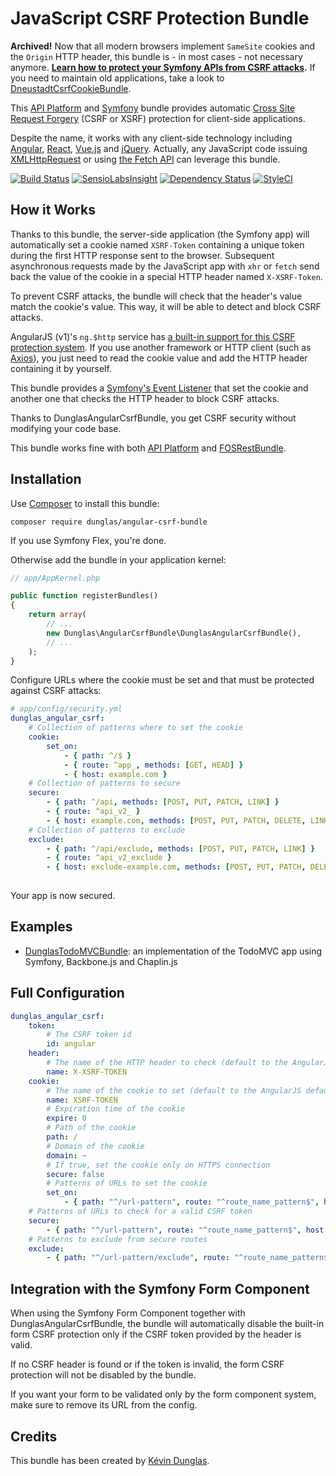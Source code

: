 # JavaScript CSRF Protection Bundle

**Archived!** Now that all modern browsers implement `SameSite` cookies and the `Origin` HTTP header, this bundle is - in most cases - not necessary anymore. **[Learn how to protect your Symfony APIs from CSRF attacks](https://symfonycasts.com/screencast/reactjs/csrf-protection?cid=apip#do-apis-need-protection).** If you need to maintain old applications, take a look to [DneustadtCsrfCookieBundle](https://github.com/dneustadt/DneustadtCsrfCookieBundle).

This [API Platform](http://api-platform.com) and [Symfony](http://symfony.com) bundle provides automatic
[Cross Site Request Forgery](http://en.wikipedia.org/wiki/Cross-site_request_forgery) (CSRF or XSRF) protection for
client-side applications.

Despite the name, it works with any client-side technology including [Angular](https://angular.io/),
[React](https://facebook.github.io/react/), [Vue.js](https://vuejs.org/) and [jQuery](https://jquery.com/).
Actually, any JavaScript code issuing [XMLHttpRequest](https://developer.mozilla.org/en-US/docs/Web/API/XMLHttpRequest) or using [the Fetch API](https://developer.mozilla.org/en-US/docs/Web/API/Fetch_API) can leverage this bundle.

[![Build Status](https://travis-ci.org/dunglas/DunglasAngularCsrfBundle.png?branch=master)](https://travis-ci.org/dunglas/DunglasAngularCsrfBundle)
[![SensioLabsInsight](https://insight.sensiolabs.com/projects/4a1e438f-038e-4cd7-ab6e-8849c4586a08/mini.png)](https://insight.sensiolabs.com/projects/4a1e438f-038e-4cd7-ab6e-8849c4586a08)
[![Dependency Status](https://www.versioneye.com/user/projects/5583d39036386100150002dd/badge.svg?style=flat)](https://www.versioneye.com/user/projects/5583d39036386100150002dd)
[![StyleCI](https://styleci.io/repos/15552938/shield?branch=master)](https://styleci.io/repos/15552938)

## How it Works

Thanks to this bundle, the server-side application (the Symfony app) will automatically set a cookie named `XSRF-Token`
containing a unique token during the first HTTP response sent to the browser.
Subsequent asynchronous requests made by the JavaScript app with `xhr` or `fetch` send back the value of the cookie in a
special HTTP header named `X-XSRF-Token`.

To prevent CSRF attacks, the bundle will check that the header's value match the cookie's value. This way, it will be
able to detect and block CSRF attacks.

AngularJS (v1)'s `ng.$http` service has
[a built-in support for this CSRF protection system](http://docs.angularjs.org/api/ng.$http#description_security-considerations_cross-site-request-forgery-protection).
If you use another framework or HTTP client (such as [Axios](https://github.com/axios/axios)), you just need to read the
cookie value and add the HTTP header containing it by yourself.

This bundle provides a [Symfony's Event Listener](http://symfony.com/doc/current/cookbook/service_container/event_listener.html)
that set the cookie and another one that checks the HTTP header to block CSRF attacks.

Thanks to DunglasAngularCsrfBundle, you get CSRF security without modifying your code base.

This bundle works fine with both [API Platform](https://api-platform.com) and
[FOSRestBundle](https://github.com/FriendsOfSymfony/FOSRestBundle).

## Installation

Use [Composer](http://getcomposer.org/) to install this bundle:

    composer require dunglas/angular-csrf-bundle

If you use Symfony Flex, you're done.

Otherwise add the bundle in your application kernel:

```php
// app/AppKernel.php

public function registerBundles()
{
    return array(
        // ...
        new Dunglas\AngularCsrfBundle\DunglasAngularCsrfBundle(),
        // ...
    );
}
```

Configure URLs where the cookie must be set and that must be protected against CSRF attacks:

```yaml
# app/config/security.yml
dunglas_angular_csrf:
    # Collection of patterns where to set the cookie
    cookie:
        set_on:
            - { path: ^/$ }
            - { route: ^app_, methods: [GET, HEAD] }
            - { host: example.com }
    # Collection of patterns to secure
    secure:
        - { path: ^/api, methods: [POST, PUT, PATCH, LINK] }
        - { route: ^api_v2_ }
        - { host: example.com, methods: [POST, PUT, PATCH, DELETE, LINK] }
    # Collection of patterns to exclude
    exclude:
        - { path: ^/api/exclude, methods: [POST, PUT, PATCH, LINK] }
        - { route: ^api_v2_exclude }
        - { host: exclude-example.com, methods: [POST, PUT, PATCH, DELETE, LINK] }
        
```

Your app is now secured.

## Examples

* [DunglasTodoMVCBundle](https://github.com/dunglas/DunglasTodoMVCBundle): an implementation of the TodoMVC app using Symfony,
Backbone.js and Chaplin.js

## Full Configuration

```yaml
dunglas_angular_csrf:
    token:
        # The CSRF token id
        id: angular
    header:
        # The name of the HTTP header to check (default to the AngularJS default)
        name: X-XSRF-TOKEN
    cookie:
        # The name of the cookie to set (default to the AngularJS default)
        name: XSRF-TOKEN
        # Expiration time of the cookie
        expire: 0
        # Path of the cookie
        path: /
        # Domain of the cookie
        domain: ~
        # If true, set the cookie only on HTTPS connection
        secure: false
        # Patterns of URLs to set the cookie
        set_on:
            - { path: "^/url-pattern", route: "^route_name_pattern$", host: "example.com", methods: [GET, POST] }
    # Patterns of URLs to check for a valid CSRF token
    secure:
        - { path: "^/url-pattern", route: "^route_name_pattern$", host: "example.com", methods: [GET, POST] }
    # Patterns to exclude from secure routes
    exclude:
        - { path: "^/url-pattern/exclude", route: "^route_name_pattern$", host: "example.com", methods: [GET, POST] }
```

## Integration with the Symfony Form Component

When using the Symfony Form Component together with DunglasAngularCsrfBundle, the bundle will automatically disable the
built-in form CSRF protection only if the CSRF token provided by the header is valid. 

If no CSRF header is found or if the token is invalid, the form CSRF protection will not be disabled by the bundle.

If you want your form to be validated only by the form component system, make sure to remove its URL from the config.

## Credits

This bundle has been created by [Kévin Dunglas](http://dunglas.fr).

